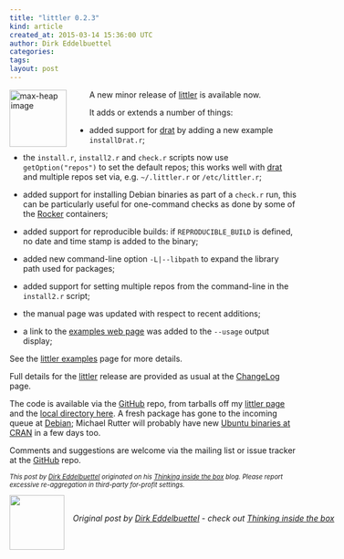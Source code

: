 ```yaml
---
title: "littler 0.2.3"
kind: article
created_at: 2015-03-14 15:36:00 UTC
author: Dirk Eddelbuettel
categories: 
tags: 
layout: post
---
```

<p><img alt="max-heap image"
     style="float:left;margin:0 40px 10px 0;"
     width="100" height="100"
     src="http://dirk.eddelbuettel.com/images/letter-r.png"/></p>
<p>A new minor release of <a href="http://dirk.eddelbuettel.com/code/littler.html">littler</a> is available now.</p>
<p>It adds or extends a number of things:</p>
<ul>
<li><p>added support for <a href="http://dirk.eddelbuettel.com/code/drat.html">drat</a> by adding a new example <code>installDrat.r</code>;</p></li>
<li><p>the <code>install.r</code>, <code>install2.r</code> and <code>check.r</code> scripts now use <code>getOption(&quot;repos&quot;)</code> to set the default repos; this works well with <a href="http://dirk.eddelbuettel.com/code/drat.html">drat</a> and multiple repos set via, e.g. <code>~/.littler.r</code> or <code>/etc/littler.r</code>;</p></li>
<li><p>added support for installing Debian binaries as part of a <code>check.r</code> run, this can be particularly useful for one-command checks as done by some of the <a href="https://github.com/rocker-org">Rocker</a> containers;</p></li>
<li><p>added support for reproducible builds: if <code>REPRODUCIBLE_BUILD</code> is defined, no date and time stamp is added to the binary;</p></li>
<li><p>added new command-line option <code>-L|--libpath</code> to expand the library path used for packages;</p></li>
<li><p>added support for setting multiple repos from the command-line in the <code>install2.r</code> script;</p></li>
<li><p>the manual page was updated with respect to recent additions;</p></li>
<li><p>a link to the <a href="http://dirk.eddelbuettel.com/code/littler.examples.html">examples web page</a> was added to the <code>--usage</code> output display;</p></li>
</ul>
<p>See the <a href="http://dirk.eddelbuettel.com/code/littler.examples.html">littler examples</a> page for more details.</p>
<p>Full details for the <a href="http://dirk.eddelbuettel.com/code/littler.html">littler</a> release are provided as usual at the <a href="https://github.com/eddelbuettel/littler/blob/master/ChangeLog">ChangeLog</a> page.</p>
<p>The code is available via the <a href="https://github.com/eddelbuettel/littler">GitHub</a> repo, from tarballs off my <a href="http://dirk.eddelbuettel.com/code/littler.html">littler page</a> and the <a href="http://dirk.eddelbuettel.com/code/littler/">local directory here</a>. A fresh package has gone to the incoming queue at <a href="http://www.debian.org">Debian</a>; Michael Rutter will probably have new <a href="http://cran.r-project.org/bin/linux/ubuntu">Ubuntu binaries at CRAN</a> in a few days too.</p>
<p>Comments and suggestions are welcome via the mailing list or issue tracker at the <a href="https://github.com/eddelbuettel/littler/">GitHub</a> repo.</p>
<p style="font-size:80%; font-style:italic;">
This post by <a href="http://dirk.eddelbuettel.com">Dirk Eddelbuettel</a> originated on his <a href="http://dirk.eddelbuettel.com/blog/">Thinking inside the box</a> blog. Please report excessive re-aggregation in third-party for-profit settings.
</p><div class="author">
  <img src="" style="width: 96px; height: 96;">
  <span style="position: absolute; padding: 32px 15px;">
    <i>Original post by <a href="http://twitter.com/">Dirk Eddelbuettel</a> - check out <a href="http://dirk.eddelbuettel.com/blog">Thinking inside the box   </a></i>
  </span>
</div>
